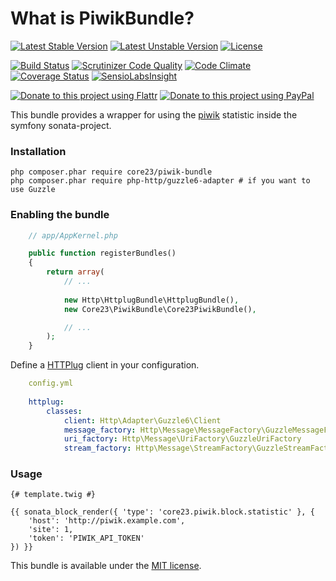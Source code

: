 What is PiwikBundle?
=============================
[![Latest Stable Version](https://poser.pugx.org/core23/piwik-bundle/v/stable)](https://packagist.org/packages/core23/piwik-bundle)
[![Latest Unstable Version](https://poser.pugx.org/core23/piwik-bundle/v/unstable)](https://packagist.org/packages/core23/piwik-bundle)
[![License](https://poser.pugx.org/core23/piwik-bundle/license)](https://packagist.org/packages/core23/piwik-bundle)

[![Build Status](https://travis-ci.org/core23/PiwikBundle.svg)](https://travis-ci.org/core23/PiwikBundle)
[![Scrutinizer Code Quality](https://scrutinizer-ci.com/g/core23/PiwikBundle/badges/quality-score.png?b=master)](https://scrutinizer-ci.com/g/core23/PiwikBundle)
[![Code Climate](https://codeclimate.com/github/core23/PiwikBundle/badges/gpa.svg)](https://codeclimate.com/github/core23/PiwikBundle)
[![Coverage Status](https://coveralls.io/repos/core23/PiwikBundle/badge.svg)](https://coveralls.io/r/core23/PiwikBundle)
[![SensioLabsInsight](https://insight.sensiolabs.com/projects/bf672b9b-c823-409d-b554-bed75eadab12/mini.png)](https://insight.sensiolabs.com/projects/bf672b9b-c823-409d-b554-bed75eadab12)

[![Donate to this project using Flattr](https://img.shields.io/badge/flattr-donate-yellow.svg)](https://flattr.com/profile/core23)
[![Donate to this project using PayPal](https://img.shields.io/badge/paypal-donate-yellow.svg)](https://paypal.me/gripp)

This bundle provides a wrapper for using the [piwik] statistic inside the symfony sonata-project.

### Installation

```
php composer.phar require core23/piwik-bundle
php composer.phar require php-http/guzzle6-adapter # if you want to use Guzzle
```

### Enabling the bundle

```php
    // app/AppKernel.php

    public function registerBundles()
    {
        return array(
            // ...
            
            new Http\HttplugBundle\HttplugBundle(),
            new Core23\PiwikBundle\Core23PiwikBundle(),

            // ...
        );
    }
```

Define a [HTTPlug] client in your configuration.

```yml
    config.yml
    
    httplug:
        classes:
            client: Http\Adapter\Guzzle6\Client
            message_factory: Http\Message\MessageFactory\GuzzleMessageFactory
            uri_factory: Http\Message\UriFactory\GuzzleUriFactory
            stream_factory: Http\Message\StreamFactory\GuzzleStreamFactory
```

### Usage

```twig
{# template.twig #}

{{ sonata_block_render({ 'type': 'core23.piwik.block.statistic' }, {
    'host': 'http://piwik.example.com',
    'site': 1,
    'token': 'PIWIK_API_TOKEN'
}) }}
```

This bundle is available under the [MIT license](LICENSE.md).

[HTTPlug]: http://docs.php-http.org/en/latest/index.html
[piwik]: https://piwik.org
